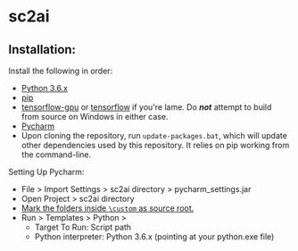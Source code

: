 # sc2ai

## Installation:
Install the following in order:
* [Python 3.6.x](https://www.python.org/downloads/)
* [pip](https://pip.pypa.io/en/stable/installing/)
* [tensorflow-gpu](https://www.tensorflow.org/install/gpu) or [tensorflow](https://www.tensorflow.org/install/pip) if you're lame. Do **_not_** attempt to build from source on Windows in either case.
* [Pycharm](https://www.jetbrains.com/pycharm/download/#section=windows)
* Upon cloning the repository, run `update-packages.bat`, which will update other dependencies used by this repository. It relies on pip working from the command-line.

Setting Up Pycharm:
* File > Import Settings > sc2ai directory > pycharm_settings.jar
* Open Project > sc2ai directory
* [Mark the folders inside `\custom` as source root.](https://stackoverflow.com/questions/31432976/pycharm-not-recognizing-packages-even-when-init-py-exits)
* Run > Templates > Python > 
  * Target To Run: Script path
  * Python interpreter: Python 3.6.x (pointing at your python.exe file)
